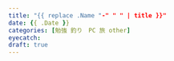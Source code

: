 ```yaml
---
title: "{{ replace .Name "-" " " | title }}"
date: {{ .Date }}
categories: [勉強 釣り　PC 旅 other]
eyecatch: 
draft: true
---
```


